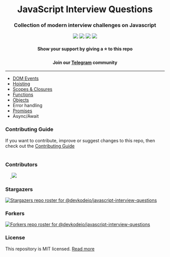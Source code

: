 <div align="center">
    <h1>JavaScript Interview Questions</h1>
</div>

<div align="center">
    <h3>Collection of modern interview challenges on Javascript</h3>
    <div align="center">
        <p>
            <a name="stars"><img src="https://img.shields.io/github/stars/devkodeio/javascript-interview-questions?style=for-the-badge"></a>
            <a name="forks"><img src="https://img.shields.io/github/forks/devkodeio/javascript-interview-questions?logoColor=green&style=for-the-badge"></a>
            <a name="contributions"><img src="https://img.shields.io/github/contributors/devkodeio/javascript-interview-questions?logoColor=green&style=for-the-badge"></a>
            <a name="license"><img src="https://img.shields.io/github/license/sadanandpai/javascript-code-challenges?style=for-the-badge"></a>
        </p>
    </div>
    <h4>Show your support by giving a ⭐  to this repo</h4>
    <h4>Join our <a href="https://t.me/teamdevkode" target="blank">Telegram</a> community</h4>
</div>

---

-   [DOM Events](./code-snippets/dom-events.md)
-   [Hoisting](./code-snippets/hoisting.md)
-   [Scopes & Closures](./code-snippets/scopes&closures.md)
-   [Functions](./code-snippets/functions.md)
-   [Objects](./code-snippets/objects.md)
-   Error handling
-   [Promises](./code-snippets/promises.md)
-   Async/Await

### Contributing Guide

If you want to contribute, improve or suggest changes to this repo, then check out the [Contributing Guide](./CONTRIBUTING.md)
<br/><br/>

### Contributors

&nbsp;&nbsp;&nbsp;&nbsp;<a href="https://github.com/devkodeio/javascript-interview-questions/graphs/contributors">
<img src="https://contrib.rocks/image?repo=devkodeio/javascript-interview-questions" />
</a>

### Stargazers

[![Stargazers repo roster for @devkodeio/javascript-interview-questions](https://reporoster.com/stars/devkodeio/javascript-interview-questions)](https://github.com/devkodeio/javascript-interview-questions/stargazers)

### Forkers

[![Forkers repo roster for @devkodeio/javascript-interview-questions](https://reporoster.com/forks/devkodeio/javascript-interview-questions)](https://github.com/devkodeio/javascript-interview-questions/network/members)

### License

This repository is MIT licensed. [Read more](./LICENSE)
